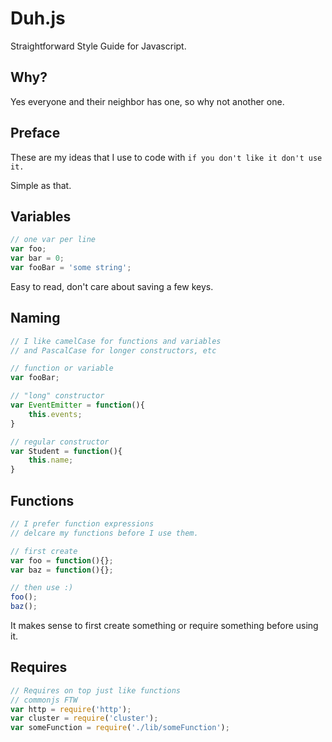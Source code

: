 Duh.js
=====

Straightforward Style Guide for Javascript.

Why?
---
Yes everyone and their neighbor has one, so why not another one.

Preface
-------
These are my ideas that I use to code with `if you don't like it don't use it.`

Simple as that.

Variables
---------
```js
// one var per line
var foo;
var bar = 0;
var fooBar = 'some string';
```

Easy to read, don't care about saving a few keys.

Naming
------
```js
// I like camelCase for functions and variables
// and PascalCase for longer constructors, etc

// function or variable
var fooBar;

// "long" constructor
var EventEmitter = function(){
    this.events;
}

// regular constructor
var Student = function(){
    this.name;
}

```

Functions
---------
```js
// I prefer function expressions
// delcare my functions before I use them.

// first create
var foo = function(){};
var baz = function(){};

// then use :)
foo();
baz();
```
It makes sense to first create something or require something before using it.


Requires
--------
```js
// Requires on top just like functions
// commonjs FTW
var http = require('http');
var cluster = require('cluster');
var someFunction = require('./lib/someFunction');

```